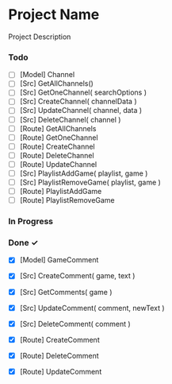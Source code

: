 # Project Name

Project Description

### Todo

- [ ] [Model] Channel  
- [ ] [Src] GetAllChannels()  
- [ ] [Src] GetOneChannel( searchOptions )  
- [ ] [Src] CreateChannel( channelData )  
- [ ] [Src] UpdateChannel( channel, data )  
- [ ] [Src] DeleteChannel( channel )  
- [ ] [Route] GetAllChannels  
- [ ] [Route] GetOneChannel  
- [ ] [Route] CreateChannel  
- [ ] [Route] DeleteChannel  
- [ ] [Route] UpdateChannel  
- [ ] [Src] PlaylistAddGame( playlist, game )  
- [ ] [Src] PlaylistRemoveGame( playlist, game )  
- [ ] [Route] PlaylistAddGame  
- [ ] [Route] PlaylistRemoveGame  

### In Progress


### Done ✓

- [x] [Model] GameComment  
- [x] [Src] CreateComment( game, text )  
- [x] [Src] GetComments( game )  
- [x] [Src] UpdateComment( comment, newText )  
- [x] [Src] DeleteComment( comment )  
- [x] [Route] CreateComment  
- [x] [Route] DeleteComment  
- [x] [Route] UpdateComment  


